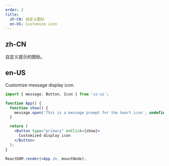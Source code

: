 ```yaml
---
order: 2
title:
  zh-CN: 自定义图标
  en-US: Customize icon
---
```


## zh-CN

自定义提示的图标。

## en-US

Customize message display icon.

```jsx
import { message, Button, Icon } from 'co-ui';

function App() {
  function show() {
    message.open('This is a message prompt for the heart icon', undefined, <Icon name="heart" />);  
  }

  return (
    <Button type="primary" onClick={show}>
      Customized display icon
    </Button>
  );
}

ReactDOM.render(<App />, mountNode);
```
